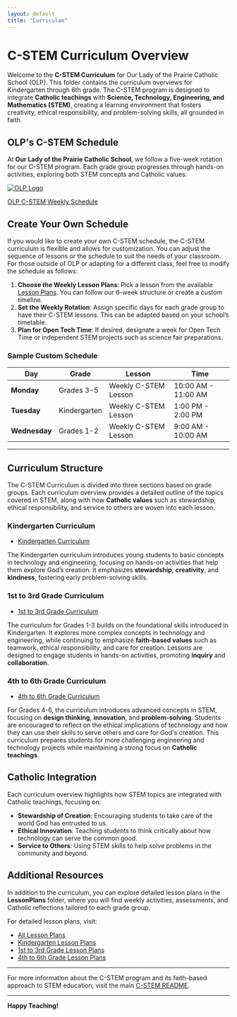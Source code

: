```yaml
---
layout: default
title: "Curriculam"
---
```

# C-STEM Curriculum Overview

Welcome to the **C-STEM Curriculum** for Our Lady of the Prairie Catholic School (OLP). This folder contains the curriculum overviews for Kindergarten through 6th grade. The C-STEM program is designed to integrate **Catholic teachings** with **Science, Technology, Engineering, and Mathematics (STEM)**, creating a learning environment that fosters creativity, ethical responsibility, and problem-solving skills, all grounded in faith.

## OLP's C-STEM Schedule

At **Our Lady of the Prairie Catholic School**, we follow a five-week rotation for our C-STEM program. Each grade group progresses through hands-on activities, exploring both STEM concepts and Catholic values. 

[![OLP Logo](https://school.ourladyoftheprairie.com/wp-content/uploads/2017/07/logo.png)](./OLP_C-STEM_Weekly_Schedule)


[OLP C-STEM Weekly Schedule](/C-STEM-Curriculum/Curriculum/OLP_C-STEM_Weekly_Schedule)

## Create Your Own Schedule

If you would like to create your own C-STEM schedule, the C-STEM curriculum is flexible and allows for customization. You can adjust the sequence of lessons or the schedule to suit the needs of your classroom. For those outside of OLP or adapting for a different class, feel free to modify the schedule as follows:

1. **Choose the Weekly Lesson Plans**: Pick a lesson from the available [Lesson Plans](../LessonPlans/). You can follow our 6-week structure or create a custom timeline.
2. **Set the Weekly Rotation**: Assign specific days for each grade group to have their C-STEM lessons. This can be adapted based on your school’s timetable.
3. **Plan for Open Tech Time**: If desired, designate a week for Open Tech Time or independent STEM projects such as science fair preparations.

### Sample Custom Schedule

| **Day**       | **Grade**     | **Lesson**                                | **Time**      |
|---------------|---------------|-------------------------------------------|---------------|
| **Monday**    | Grades 3-5     | Weekly C-STEM Lesson                      | 10:00 AM - 11:00 AM |
| **Tuesday**   | Kindergarten   | Weekly C-STEM Lesson                      | 1:00 PM - 2:00 PM |
| **Wednesday** | Grades 1-2     | Weekly C-STEM Lesson                      | 9:00 AM - 10:00 AM |

---

## Curriculum Structure

The C-STEM Curriculum is divided into three sections based on grade groups. Each curriculum overview provides a detailed outline of the topics covered in STEM, along with how **Catholic values** such as stewardship, ethical responsibility, and service to others are woven into each lesson.

### Kindergarten Curriculum

- [Kindergarten Curriculum](./Kindergarten_Curriculum.md)

The Kindergarten curriculum introduces young students to basic concepts in technology and engineering, focusing on hands-on activities that help them explore God’s creation. It emphasizes **stewardship**, **creativity**, and **kindness**, fostering early problem-solving skills.

### 1st to 3rd Grade Curriculum

- [1st to 3rd Grade Curriculum](1-3_Curriculum.md)

The curriculum for Grades 1-3 builds on the foundational skills introduced in Kindergarten. It explores more complex concepts in technology and engineering, while continuing to emphasize **faith-based values** such as teamwork, ethical responsibility, and care for creation. Lessons are designed to engage students in hands-on activities, promoting **inquiry** and **collaboration**.

### 4th to 6th Grade Curriculum

- [4th to 6th Grade Curriculum](./4-6_Curriculum.md)

For Grades 4-6, the curriculum introduces advanced concepts in STEM, focusing on **design thinking**, **innovation**, and **problem-solving**. Students are encouraged to reflect on the ethical implications of technology and how they can use their skills to serve others and care for God's creation. This curriculum prepares students for more challenging engineering and technology projects while maintaining a strong focus on **Catholic teachings**.

## Catholic Integration

Each curriculum overview highlights how STEM topics are integrated with Catholic teachings, focusing on:
- **Stewardship of Creation**: Encouraging students to take care of the world God has entrusted to us.
- **Ethical Innovation**: Teaching students to think critically about how technology can serve the common good.
- **Service to Others**: Using STEM skills to help solve problems in the community and beyond.

## Additional Resources

In addition to the curriculum, you can explore detailed lesson plans in the **LessonPlans** folder, where you will find weekly activities, assessments, and Catholic reflections tailored to each grade group.

For detailed lesson plans, visit:
- [All Lesson Plans](../LessonPlans/)
- [Kindergarten Lesson Plans](../LessonPlans/Kindergarten/)
- [1st to 3rd Grade Lesson Plans](../LessonPlans/Grades1-3/)
- [4th to 6th Grade Lesson Plans](../LessonPlans/Grades4-6/)

---

For more information about the C-STEM program and its faith-based approach to STEM education, visit the main [C-STEM README](../README.md).

---

**Happy Teaching!**
